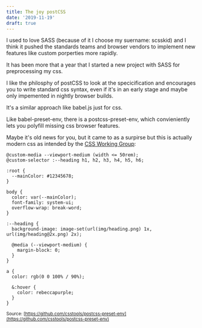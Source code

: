 ```yaml
---
title: The joy postCSS
date: '2019-11-19'
draft: true
---
```

I used to love SASS (because of it I choose my suername: scsskid) and I think it pushed the standards teams and browser vendors to implement new features like custom porperties more rapidly.

It has been more that a year that I started a new project with SASS for preprocessing my css.



I like the philosphy of postCSS to look at the specicification and encourages you to write standard css syntax, even if it's in an early stage and maybe only impemented in nightly browser builds.

It's a similar approach like babel.js just for css.

Like babel-preset-env, there is a postcss-preset-env, which convieniently lets you polyfill missing css browser features.

Maybe it's old news for you, but it came to as a surpirse but this is actually modern css as intended by the [CSS Working Group](https://www.w3.org/Style/CSS/members.en):


```
@custom-media --viewport-medium (width <= 50rem);
@custom-selector :--heading h1, h2, h3, h4, h5, h6;

:root {
  --mainColor: #12345678;
}

body {
  color: var(--mainColor);
  font-family: system-ui;
  overflow-wrap: break-word;
}

:--heading {
  background-image: image-set(url(img/heading.png) 1x, url(img/heading@2x.png) 2x);

  @media (--viewport-medium) {
    margin-block: 0;
  }
}

a {
  color: rgb(0 0 100% / 90%);

  &:hover {
    color: rebeccapurple;
  }
}
```
<small>Source: [https://github.com/csstools/postcss-preset-env](https://github.com/csstools/postcss-preset-env)</small>